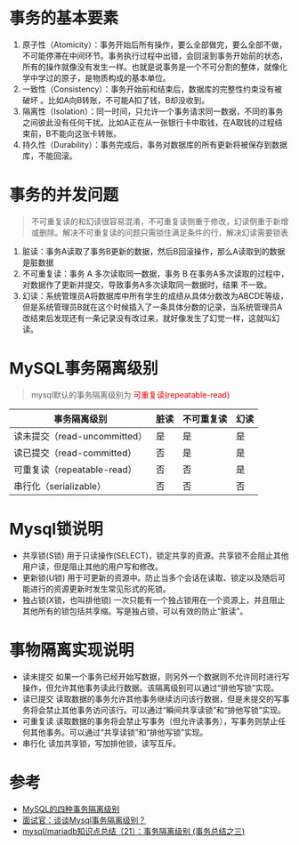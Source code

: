 # 事务的基本要素
1. 原子性（Atomicity）：事务开始后所有操作，要么全部做完，要么全部不做，不可能停滞在中间环节。事务执行过程中出错，会回滚到事务开始前的状态，所有的操作就像没有发生一样。也就是说事务是一个不可分割的整体，就像化学中学过的原子，是物质构成的基本单位。
2. 一致性（Consistency）：事务开始前和结束后，数据库的完整性约束没有被破坏 。比如A向B转账，不可能A扣了钱，B却没收到。
3. 隔离性（Isolation）：同一时间，只允许一个事务请求同一数据，不同的事务之间彼此没有任何干扰。比如A正在从一张银行卡中取钱，在A取钱的过程结束前，B不能向这张卡转账。
4. 持久性（Durability）：事务完成后，事务对数据库的所有更新将被保存到数据库，不能回滚。

# 事务的并发问题
>不可重复读的和幻读很容易混淆，不可重复读侧重于修改，幻读侧重于新增或删除。解决不可重复读的问题只需锁住满足条件的行，解决幻读需要锁表

1. 脏读：事务A读取了事务B更新的数据，然后B回滚操作，那么A读取到的数据是脏数据
2. 不可重复读：事务 A 多次读取同一数据，事务 B 在事务A多次读取的过程中，对数据作了更新并提交，导致事务A多次读取同一数据时，结果 不一致。
3. 幻读：系统管理员A将数据库中所有学生的成绩从具体分数改为ABCDE等级，但是系统管理员B就在这个时候插入了一条具体分数的记录，当系统管理员A改结束后发现还有一条记录没有改过来，就好像发生了幻觉一样，这就叫幻读。

# MySQL事务隔离级别
> mysql默认的事务隔离级别为 <font color=red>可重复读(repeatable-read)</font>

|事务隔离级别|	脏读|	不可重复读|	幻读|
|   ------ |   ------  |   ------  |   ------  |
|读未提交（read-uncommitted）|	是|	是|	是|
|读已提交（read-committed）|	否	|是|	是|
|可重复读（repeatable-read）|	否	|否	|是|
|串行化（serializable）|	否|	否	|否|

# Mysql锁说明
- 共享锁(S锁)
用于只读操作(SELECT)，锁定共享的资源。共享锁不会阻止其他用户读，但是阻止其他的用户写和修改。
- 更新锁(U锁)
用于可更新的资源中。防止当多个会话在读取、锁定以及随后可能进行的资源更新时发生常见形式的死锁。
- 独占锁(X锁，也叫排他锁)
一次只能有一个独占锁用在一个资源上，并且阻止其他所有的锁包括共享缩。写是独占锁，可以有效的防止“脏读”。

# 事物隔离实现说明
- 读未提交 如果一个事务已经开始写数据，则另外一个数据则不允许同时进行写操作，但允许其他事务读此行数据。该隔离级别可以通过“排他写锁”实现。
- 读已提交 读取数据的事务允许其他事务继续访问该行数据，但是未提交的写事务将会禁止其他事务访问该行。可以通过“瞬间共享读锁”和“排他写锁”实现。
- 可重复读 读取数据的事务将会禁止写事务（但允许读事务），写事务则禁止任何其他事务。可以通过“共享读锁”和“排他写锁”实现。
- 串行化 读加共享锁，写加排他锁，读写互斥。

# 参考
- [MySQL的四种事务隔离级别](https://www.cnblogs.com/huanongying/p/7021555.html)
- [面试官：谈谈Mysql事务隔离级别？](https://baijiahao.baidu.com/s?id=1629344395894429251&wfr=spider&for=pc)
- [mysql/mariadb知识点总结（21）：事务隔离级别 (事务总结之三)](http://www.zsythink.net/archives/1233/)